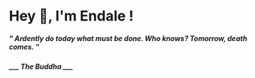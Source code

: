 <h1 title="head"> Hey 👋, I'm Endale !</h1>

**<h5><i>" Ardently do today what must be done. Who knows? Tomorrow, death comes. "</i></h5>**

*<b>___ The Buddha ___</b>*
